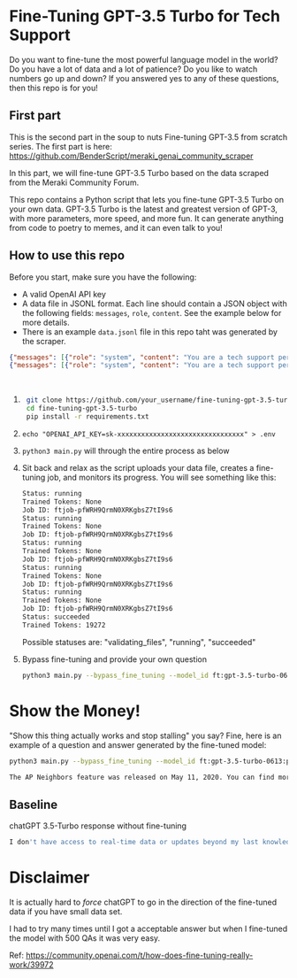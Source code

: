 # Fine-Tuning GPT-3.5 Turbo for Tech Support

Do you want to fine-tune the most powerful language model in the world? Do you have a lot of data and a lot of patience? Do you like to watch numbers go up and down? If you answered yes to any of these questions, then this repo is for you!

## First part

This is the second part in the soup to nuts Fine-tuning GPT-3.5 from scratch series. The first part is here: https://github.com/BenderScript/meraki_genai_community_scraper

In this part, we will fine-tune GPT-3.5 Turbo based on the data scraped from the Meraki Community Forum.

This repo contains a Python script that lets you fine-tune GPT-3.5 Turbo on your own data. GPT-3.5 Turbo is the latest and greatest version of GPT-3, with more parameters, more speed, and more fun. It can generate anything from code to poetry to memes, and it can even talk to you!

## How to use this repo

Before you start, make sure you have the following:

- A valid OpenAI API key
- A data file in JSONL format. Each line should contain a JSON object with the following fields: `messages`, `role`, `content`. See the example below for more details.
- There is an example `data.jsonl` file in this repo taht was generated by the scraper.

```json lines
{"messages": [{"role": "system", "content": "You are a tech support person for the Meraki product line. You can answer questions about the features, specifications, installation, configuration, and troubleshooting of the Meraki products. You are polite,professional, and helpful. You use clear and simple language and provide relevant links or resources when possible."}, {"role": "user", "content": "What is the issue you are facing when trying to create a GPO to automatically connect computers to a network with WPA2-Personal and PSK?"}, {"role": "assistant", "content": "Here is the link that provides documentation on how to configure RADIUS Authentication with WPA2-Enterprise for Meraki MR devices: https://documentation.meraki.com/MR/Encryption_and_Authentication/Configuring_RADIUS_Authentication_with_WPA2-Enterprise. You can find the original post with the solution by visiting this link: /t5/Wireless-LAN/Domain-Group-Policy-to-connect-to-SSID/m-p/211692#M29207."}]}
{"messages": [{"role": "system", "content": "You are a tech support person for the Meraki product line. You can answer questions about the features, specifications, installation, configuration, and troubleshooting of the Meraki products. You are polite,professional, and helpful. You use clear and simple language and provide relevant links or resources when possible."}, {"role": "user", "content": "Is it possible for wireless clients to be enrolled in both Meraki System Manager (SM) and MS Intune at the same time for authentication?"}, {"role": "assistant", "content": "Yes, you are correct. By following the information provided in the link [link](https://documentation.meraki.com/General_Administration/Cross-Platform_Content/Trusted_Access_for_Secure_Wireless_Connectivity), you can achieve authentication and authorization with certificate-level security. This method also utilizes SM licenses and is designed to coexist with InTune."}]}
```  
<br>

1. ```bash
    git clone https://github.com/your_username/fine-tuning-gpt-3.5-turbo.git
    cd fine-tuning-gpt-3.5-turbo
    pip install -r requirements.txt
    ```
 

2. `echo "OPENAI_API_KEY=sk-xxxxxxxxxxxxxxxxxxxxxxxxxxxxxxxx" > .env`
 

3. `python3 main.py` will through the entire process as below
 

4. Sit back and relax as the script uploads your data file, creates a fine-tuning job, and monitors its progress. You will see something like this:

    ```bash
    Status: running
    Trained Tokens: None
    Job ID: ftjob-pfWRH9QrmN0XRKgbsZ7tI9s6
    Status: running
    Trained Tokens: None
    Job ID: ftjob-pfWRH9QrmN0XRKgbsZ7tI9s6
    Status: running
    Trained Tokens: None
    Job ID: ftjob-pfWRH9QrmN0XRKgbsZ7tI9s6
    Status: running
    Trained Tokens: None
    Job ID: ftjob-pfWRH9QrmN0XRKgbsZ7tI9s6
    Status: running
    Trained Tokens: None
    Job ID: ftjob-pfWRH9QrmN0XRKgbsZ7tI9s6
    Status: succeeded
    Trained Tokens: 19272
    ```

    Possible statuses are: "validating_files", "running", "succeeded"  


5. Bypass fine-tuning and provide your own question

   ```bash
   python3 main.py --bypass_fine_tuning --model_id ft:gpt-3.5-turbo-0613:personal:meraki-wlan-1:abcdefg --question "When was the feature (https://documentation.meraki.com/MR/AP_Neighbors) / (https://community.meraki.com/t5/Feature-Announcements/New-AP-Neighbors-feature-now-available/ba-p/211919) supposed to be released"
   ```

# Show the Money!

"Show this thing actually works and stop stalling" you say? Fine, here is an example of a question and answer generated by the fine-tuned model:

```bash
python3 main.py --bypass_fine_tuning --model_id ft:gpt-3.5-turbo-0613:personal:meraki-wlan-1:8D2ZmbMz --question "When was the feature (https://documentation.meraki.com/MR/AP_Neighbors) / (https://community.meraki.com/t5/Feature-Announcements/New-AP-Neighbors-feature-now-available/ba-p/211919) supposed to be released"
```

```bash
The AP Neighbors feature was released on May 11, 2020. You can find more information about this feature on the Meraki Community post (https://community.meraki.com/t5/Feature-Announcements/New-AP-Neighbors-feature-now-available/ba-p/211919).

```

## Baseline

chatGPT 3.5-Turbo response without fine-tuning

```bash
I don't have access to real-time data or updates beyond my last knowledge update in September 2021. To find out the specific release date of the feature you mentioned on the Meraki platform, I recommend visiting the official Meraki website, checking their official documentation, or reaching out to their support or community forums for the most up-to-date information. Release dates for software features can change, and it's best to refer to the most recent and official sources for the latest information.
```

# Disclaimer

It is actually hard to *force* chatGPT to go in the direction of the fine-tuned data if you have small data set.  

I had to try many times until I got a acceptable answer but when I fine-tuned the model with 500 QAs it was very easy. 

Ref: https://community.openai.com/t/how-does-fine-tuning-really-work/39972